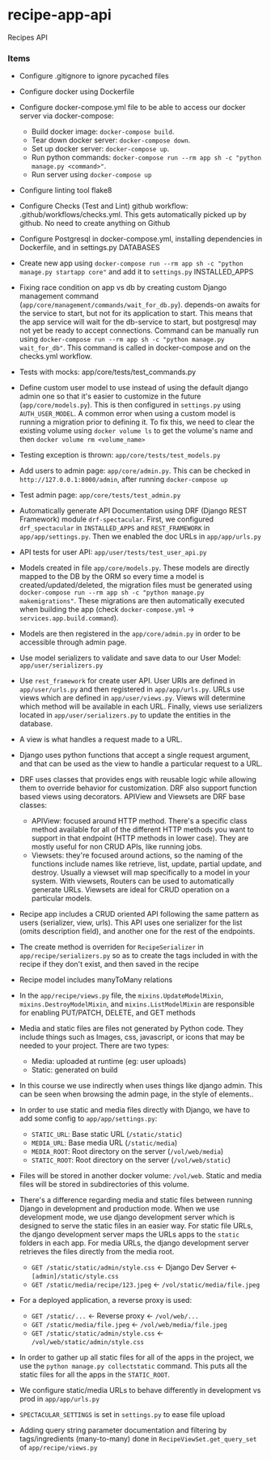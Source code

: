 # recipe-app-api

Recipes API

### Items

-   Configure .gitignore to ignore pycached files
-   Configure docker using Dockerfile
-   Configure docker-compose.yml file to be able to access our docker server via docker-compose:

    -   Build docker image: `docker-compose build`.
    -   Tear down docker server: `docker-compose down`.
    -   Set up docker server: `docker-compose up`.
    -   Run python commands: `docker-compose run --rm app sh -c "python manage.py <command>"`.
    -   Run server using `docker-compose up`

-   Configure linting tool flake8
-   Configure Checks (Test and Lint) github workflow: .github/workflows/checks.yml. This gets automatically picked up by github. No need to create anything on Github
-   Configure Postgresql in docker-compose.yml, installing dependencies in Dockerfile, and in settings.py DATABASES
-   Create new app using `docker-compose run --rm app sh -c "python manage.py startapp core"` and add it to `settings.py` INSTALLED_APPS
-   Fixing race condition on app vs db by creating custom Django management command (`app/core/management/commands/wait_for_db.py`). depends-on awaits for the service to start, but not for its application to start. This means that the app service will wait for the db-service to start, but postgresql may not yet be ready to accept connections. Command can be manually run using `docker-compose run --rm app sh -c "python manage.py wait_for_db"`. This command is called in docker-compose and on the checks.yml workflow.
-   Tests with mocks: app/core/tests/test_commands.py
-   Define custom user model to use instead of using the default django admin one so that it's easier to customize in the future (`app/core/models.py`). This is then configured in `settings.py` using `AUTH_USER_MODEL`. A common error when using a custom model is running a migration prior to defining it. To fix this, we need to clear the existing volume using `docker volume ls` to get the volume's name and then `docker volume rm <volume_name>`
-   Testing exception is thrown: `app/core/tests/test_models.py`
-   Add users to admin page: `app/core/admin.py`. This can be checked in `http://127.0.0.1:8000/admin`, after running `docker-compose up`
-   Test admin page: `app/core/tests/test_admin.py`
-   Automatically generate API Documentation using DRF (Django REST Framework) module `drf-spectacular`. First, we configured `drf_spectacular` in `INSTALLED_APPS` and `REST_FRAMEWORK` in `app/app/settings.py`. Then we enabled the doc URLs in `app/app/urls.py`
-   API tests for user API: `app/user/tests/test_user_api.py`
-   Models created in file `app/core/models.py`. These models are directly mapped to the DB by the ORM so every time a model is created/updated/deleted, the migration files must be generated using `docker-compose run --rm app sh -c "python manage.py makemigrations"`. These migrations are then automatically executed when building the app (check `docker-compose.yml` -> `services.app.build.command`).
-   Models are then registered in the `app/core/admin.py` in order to be accessible through admin page.
-   Use model serializers to validate and save data to our User Model: `app/user/serializers.py`
-   Use `rest_framework` for create user API. User URls are defined in `app/user/urls.py` and then registered in `app/app/urls.py`. URLs use views which are defined in `app/user/views.py`. Views will determine which method will be available in each URL. Finally, views use serializers located in `app/user/serializers.py` to update the entities in the database.
-   A view is what handles a request made to a URL.
-   Django uses python functions that accept a single request argument, and that can be used as the view to handle a particular request to a URL.
-   DRF uses classes that provides engs with reusable logic while allowing them to override behavior for customization. DRF also support function based views using decorators. APIView and Viewsets are DRF base classes:

    -   APIView: focused around HTTP method. There's a specific class method available for all of the different HTTP methods you want to support in that endpoint (HTTP methods in lower case). They are mostly useful for non CRUD APIs, like running jobs.
    -   Viewsets: they're focused around actions, so the naming of the functions include names like retrieve, list, update, partial update, and destroy. Usually a viewset will map specifically to a model in your system. With viewsets, Routers can be used to automatically generate URLs. Viewsets are ideal for CRUD operation on a particular models.

-   Recipe app includes a CRUD oriented API following the same pattern as users (serializer, view, urls). This API uses one serializer for the list (omits description field), and another one for the rest of the endpoints.
-   The create method is overriden for `RecipeSerializer` in `app/recipe/serializers.py` so as to create the tags included in with the recipe if they don't exist, and then saved in the recipe
-   Recipe model includes manyToMany relations
-   In the `app/recipe/views.py` file, the `mixins.UpdateModelMixin`, `mixins.DestroyModelMixin`, and `mixins.ListModelMixin` are responsible for enabling PUT/PATCH, DELETE, and GET methods
-   Media and static files are files not generated by Python code. They include things such as Images, css, javascript, or icons that may be needed to your project. There are two types:

    -   Media: uploaded at runtime (eg: user uploads)
    -   Static: generated on build

-   In this course we use indirectly when uses things like django admin. This can be seen when browsing the admin page, in the style of elements..
-   In order to use static and media files directly with Django, we have to add some config to `app/app/settings.py`:

    -   `STATIC_URL`: Base static URL (`/static/static`)
    -   `MEDIA_URL`: Base media URL (`/static/media`)
    -   `MEDIA_ROOT`: Root directory on the server (`/vol/web/media`)
    -   `STATIC_ROOT`: Root directory on the server (`/vol/web/static`)

-   Files will be stored in another docker volume: `/vol/web`. Static and media files will be stored in subdirectories of this volume.
-   There's a difference regarding media and static files between running Django in development and production mode. When we use development mode, we use django development server which is designed to serve the static files in an easier way. For static file URLs, the django development server maps the URLs apps to the `static` folders in each app. For media URLs, the django development server retrieves the files directly from the media root.

    -   `GET /static/static/admin/style.css` <- Django Dev Server <- `[admin]/static/style.css`
    -   `GET /static/media/recipe/123.jpeg` <- `/vol/static/media/file.jpeg`

-   For a deployed application, a reverse proxy is used:

    -   `GET /static/...` <- Reverse proxy <- `/vol/web/...`
    -   `GET /static/media/file.jpeg` <- `/vol/web/media/file.jpeg`
    -   `GET /static/static/admin/style.css` <- `/vol/web/static/admin/style.css`

-   In order to gather up all static files for all of the apps in the project, we use the `python manage.py collectstatic` command. This puts all the static files for all the apps in the `STATIC_ROOT`.
-   We configure static/media URLs to behave differently in development vs prod in `app/app/urls.py`
-   `SPECTACULAR_SETTINGS` is set in `settings.py` to ease file upload
-   Adding query string parameter documentation and filtering by tags/ingredients (many-to-many) done in `RecipeViewSet.get_query_set` of `app/recipe/views.py`
